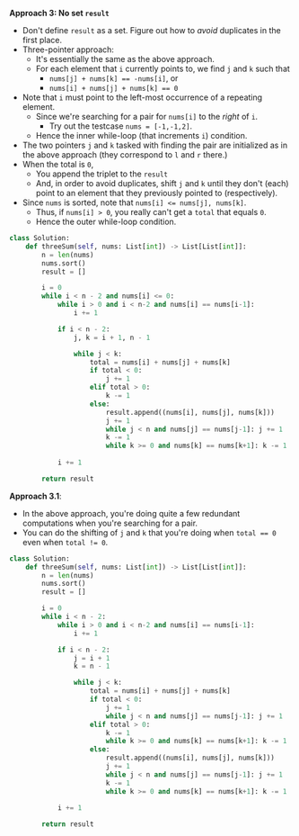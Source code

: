 **Approach 3: No set `result`**
* Don't define `result` as a set. Figure out how to *avoid* duplicates in the first place.
* Three-pointer approach:
	* It's essentially the same as the above approach.
	* For each element that `i` currently points to, we find `j` and `k` such that
		* `nums[j] + nums[k] == -nums[i]`, or
		* `nums[i] + nums[j] + nums[k] == 0`
* Note that `i` must point to the left-most occurrence of a repeating element.
	* Since we're searching for a pair for `nums[i]` to the *right* of `i`.
		* Try out the testcase `nums = [-1,-1,2]`.
	* Hence the inner while-loop (that increments `i`) condition.
* The two pointers `j` and `k` tasked with finding the pair are initialized as in the above approach (they correspond to `l` and `r` there.)
* When the total is `0`,
	* You append the triplet to the `result`
	* And, in order to avoid duplicates, shift `j` and `k` until they don't (each) point to an element that they previously pointed to (respectively).
* Since `nums` is sorted, note that `nums[i] <= nums[j], nums[k]`.
	* Thus, if `nums[i] > 0`, you really can't get a `total` that equals `0`.
	* Hence the outer while-loop condition.
```py
class Solution:
    def threeSum(self, nums: List[int]) -> List[List[int]]:
        n = len(nums)
        nums.sort()
        result = []

        i = 0
        while i < n - 2 and nums[i] <= 0:
            while i > 0 and i < n-2 and nums[i] == nums[i-1]:
                i += 1

            if i < n - 2:
                j, k = i + 1, n - 1                

                while j < k:
                    total = nums[i] + nums[j] + nums[k]
                    if total < 0:
                        j += 1                        
                    elif total > 0:
                        k -= 1                        
                    else:
                        result.append((nums[i], nums[j], nums[k]))
                        j += 1
                        while j < n and nums[j] == nums[j-1]: j += 1
                        k -= 1
                        while k >= 0 and nums[k] == nums[k+1]: k -= 1
            
            i += 1

        return result
```

**Approach 3.1**:
* In the above approach, you're doing quite a few redundant computations when you're searching for a pair.
* You can do the shifting of `j` and `k` that you're doing when `total == 0` even when `total != 0`.
```py
class Solution:
    def threeSum(self, nums: List[int]) -> List[List[int]]:
        n = len(nums)
        nums.sort()
        result = []

        i = 0
        while i < n - 2:
            while i > 0 and i < n-2 and nums[i] == nums[i-1]:
                i += 1

            if i < n - 2:
                j = i + 1
                k = n - 1

                while j < k:
                    total = nums[i] + nums[j] + nums[k]
                    if total < 0:
                        j += 1
                        while j < n and nums[j] == nums[j-1]: j += 1
                    elif total > 0:
                        k -= 1
                        while k >= 0 and nums[k] == nums[k+1]: k -= 1
                    else:
                        result.append((nums[i], nums[j], nums[k]))
                        j += 1
                        while j < n and nums[j] == nums[j-1]: j += 1
                        k -= 1
                        while k >= 0 and nums[k] == nums[k+1]: k -= 1
            
            i += 1

        return result
```
